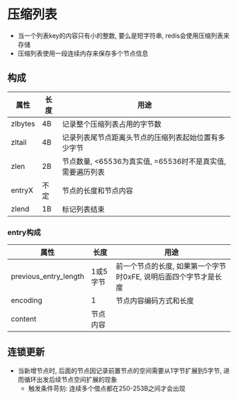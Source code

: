 # 压缩列表

* 当一个列表key的内容只有小的整数, 要么是短字符串, redis会使用压缩列表来存储
* 压缩列表使用一段连续内存来保存多个节点信息

## 构成

| 属性    | 长度 | 用途                                                       |
| ------- | ---- | ---------------------------------------------------------- |
| zlbytes | 4B   | 记录整个压缩列表占用的字节数                               |
| zltail  | 4B   | 记录列表尾节点距离头节点的压缩列表起始位置有多少字节       |  |
| zlen    | 2B   | 节点数量, <65536为真实值, =65536时不是真实值, 需要遍历列表 |
| entryX  | 不定 | 节点的长度和节点内容                                       |
| zlend   | 1B   | 标记列表结束                                               |

### entry构成

| 属性                  | 长度     | 用途                                                             |
| --------------------- | -------- | ---------------------------------------------------------------- |
| previous_entry_length | 1或5字节 | 前一个节点的长度, 如果第一个字节时0xFE, 说明后面四个字节才是长度 |
| encoding              | 1        | 节点内容编码方式和长度                                           |
| content               | 节点内容 |


## 连锁更新

* 当新增节点时, 后面的节点因记录前置节点的空间需要从1字节扩展到5字节, 进而循环出发后续节点空间扩展的现象
  * 触发条件苛刻: 连续多个借点都在250-253B之间才会出现